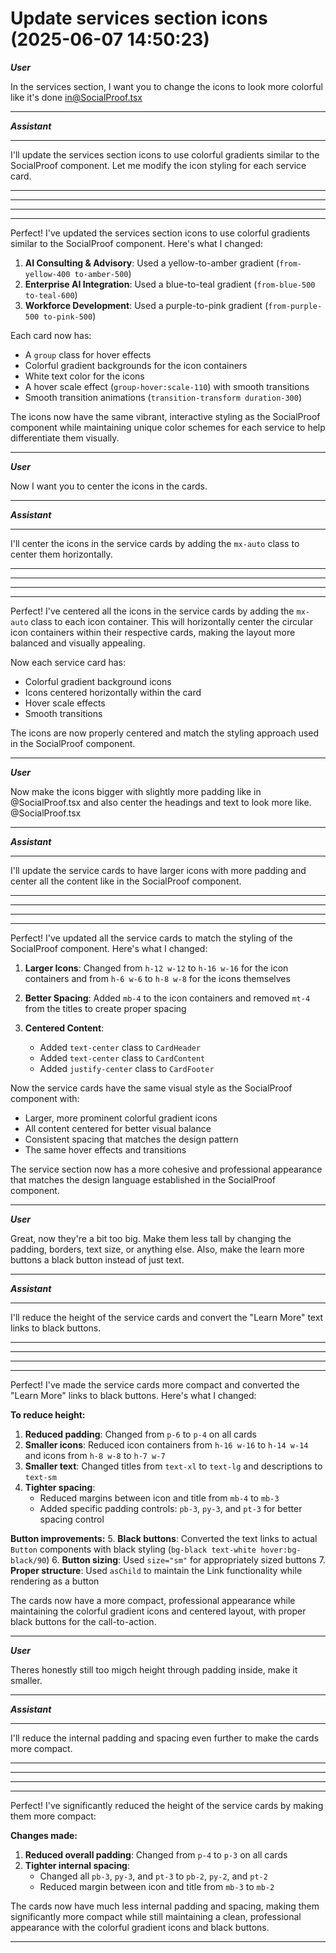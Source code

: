 <!-- Generated by SpecStory -->

# Update services section icons (2025-06-07 14:50:23)

_**User**_

In the services section, I want you to change the icons to look more colorful like it's done in@SocialProof.tsx 

---

_**Assistant**_



---

I'll update the services section icons to use colorful gradients similar to the SocialProof component. Let me modify the icon styling for each service card.

---



---



---



---

Perfect! I've updated the services section icons to use colorful gradients similar to the SocialProof component. Here's what I changed:

1. **AI Consulting & Advisory**: Used a yellow-to-amber gradient (`from-yellow-400 to-amber-500`)
2. **Enterprise AI Integration**: Used a blue-to-teal gradient (`from-blue-500 to-teal-600`) 
3. **Workforce Development**: Used a purple-to-pink gradient (`from-purple-500 to-pink-500`)

Each card now has:
- A `group` class for hover effects
- Colorful gradient backgrounds for the icon containers
- White text color for the icons
- A hover scale effect (`group-hover:scale-110`) with smooth transitions
- Smooth transition animations (`transition-transform duration-300`)

The icons now have the same vibrant, interactive styling as the SocialProof component while maintaining unique color schemes for each service to help differentiate them visually.

---

_**User**_

Now I want you to center the icons in the cards. 

---

_**Assistant**_



---

I'll center the icons in the service cards by adding the `mx-auto` class to center them horizontally.

---



---



---



---

Perfect! I've centered all the icons in the service cards by adding the `mx-auto` class to each icon container. This will horizontally center the circular icon containers within their respective cards, making the layout more balanced and visually appealing.

Now each service card has:
- Colorful gradient background icons
- Icons centered horizontally within the card
- Hover scale effects
- Smooth transitions

The icons are now properly centered and match the styling approach used in the SocialProof component.

---

_**User**_

Now make the icons bigger with slightly more padding like in @SocialProof.tsx and also center the headings and text to look more like. @SocialProof.tsx 

---

_**Assistant**_



---

I'll update the service cards to have larger icons with more padding and center all the content like in the SocialProof component.

---



---



---



---

Perfect! I've updated all the service cards to match the styling of the SocialProof component. Here's what I changed:

1. **Larger Icons**: Changed from `h-12 w-12` to `h-16 w-16` for the icon containers and from `h-6 w-6` to `h-8 w-8` for the icons themselves

2. **Better Spacing**: Added `mb-4` to the icon containers and removed `mt-4` from the titles to create proper spacing

3. **Centered Content**: 
   - Added `text-center` class to `CardHeader`
   - Added `text-center` class to `CardContent` 
   - Added `justify-center` class to `CardFooter`

Now the service cards have the same visual style as the SocialProof component with:
- Larger, more prominent colorful gradient icons
- All content centered for better visual balance
- Consistent spacing that matches the design pattern
- The same hover effects and transitions

The service section now has a more cohesive and professional appearance that matches the design language established in the SocialProof component.

---

_**User**_

Great, now they're a bit too big. Make them less tall by changing the padding, borders, text size, or anything else. Also, make the learn more buttons a black button instead of just text. 

---

_**Assistant**_



---

I'll reduce the height of the service cards and convert the "Learn More" text links to black buttons.

---



---



---



---

Perfect! I've made the service cards more compact and converted the "Learn More" links to black buttons. Here's what I changed:

**To reduce height:**
1. **Reduced padding**: Changed from `p-6` to `p-4` on all cards
2. **Smaller icons**: Reduced icon containers from `h-16 w-16` to `h-14 w-14` and icons from `h-8 w-8` to `h-7 w-7`
3. **Smaller text**: Changed titles from `text-xl` to `text-lg` and descriptions to `text-sm`
4. **Tighter spacing**: 
   - Reduced margins between icon and title from `mb-4` to `mb-3`
   - Added specific padding controls: `pb-3`, `py-3`, and `pt-3` for better spacing control

**Button improvements:**
5. **Black buttons**: Converted the text links to actual `Button` components with black styling (`bg-black text-white hover:bg-black/90`)
6. **Button sizing**: Used `size="sm"` for appropriately sized buttons
7. **Proper structure**: Used `asChild` to maintain the Link functionality while rendering as a button

The cards now have a more compact, professional appearance while maintaining the colorful gradient icons and centered layout, with proper black buttons for the call-to-action.

---

_**User**_

Theres honestly still too migch height through padding inside, make it smaller. 

---

_**Assistant**_



---

I'll reduce the internal padding and spacing even further to make the cards more compact.

---



---



---



---

Perfect! I've significantly reduced the height of the service cards by making them more compact:

**Changes made:**
1. **Reduced overall padding**: Changed from `p-4` to `p-3` on all cards
2. **Tighter internal spacing**: 
   - Changed all `pb-3`, `py-3`, and `pt-3` to `pb-2`, `py-2`, and `pt-2`
   - Reduced margin between icon and title from `mb-3` to `mb-2`

The cards now have much less internal padding and spacing, making them significantly more compact while still maintaining a clean, professional appearance with the colorful gradient icons and black buttons.

---

